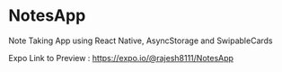 # NotesApp
Note Taking App using React Native, AsyncStorage and SwipableCards

Expo Link to Preview : https://expo.io/@rajesh8111/NotesApp

